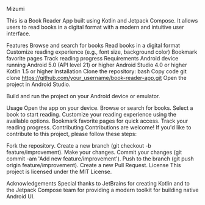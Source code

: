 Mizumi

This is a Book Reader App built using Kotlin and Jetpack Compose. It allows users to read books in a digital format with a modern and intuitive user interface.

Features
Browse and search for books
Read books in a digital format
Customize reading experience (e.g., font size, background color)
Bookmark favorite pages
Track reading progress
Requirements
Android device running Android 5.0 (API level 21) or higher
Android Studio 4.0 or higher
Kotlin 1.5 or higher
Installation
Clone the repository:
bash
Copy code
git clone https://github.com/your_username/book-reader-app.git
Open the project in Android Studio.

Build and run the project on your Android device or emulator.

Usage
Open the app on your device.
Browse or search for books.
Select a book to start reading.
Customize your reading experience using the available options.
Bookmark favorite pages for quick access.
Track your reading progress.
Contributing
Contributions are welcome! If you'd like to contribute to this project, please follow these steps:

Fork the repository.
Create a new branch (git checkout -b feature/improvement).
Make your changes.
Commit your changes (git commit -am 'Add new feature/improvement').
Push to the branch (git push origin feature/improvement).
Create a new Pull Request.
License
This project is licensed under the MIT License.

Acknowledgements
Special thanks to JetBrains for creating Kotlin and to the Jetpack Compose team for providing a modern toolkit for building native Android UI.
